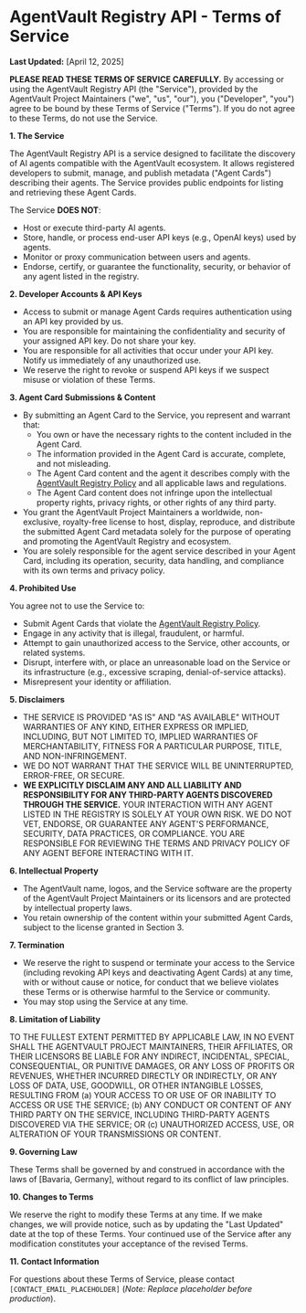 # AgentVault Registry API - Terms of Service

**Last Updated:** [April 12, 2025]

**PLEASE READ THESE TERMS OF SERVICE CAREFULLY.** By accessing or using the AgentVault Registry API (the "Service"), provided by the AgentVault Project Maintainers ("we", "us", "our"), you ("Developer", "you") agree to be bound by these Terms of Service ("Terms"). If you do not agree to these Terms, do not use the Service.

**1. The Service**

The AgentVault Registry API is a service designed to facilitate the discovery of AI agents compatible with the AgentVault ecosystem. It allows registered developers to submit, manage, and publish metadata ("Agent Cards") describing their agents. The Service provides public endpoints for listing and retrieving these Agent Cards.

The Service **DOES NOT**:
*   Host or execute third-party AI agents.
*   Store, handle, or process end-user API keys (e.g., OpenAI keys) used by agents.
*   Monitor or proxy communication between users and agents.
*   Endorse, certify, or guarantee the functionality, security, or behavior of any agent listed in the registry.

**2. Developer Accounts & API Keys**

*   Access to submit or manage Agent Cards requires authentication using an API key provided by us.
*   You are responsible for maintaining the confidentiality and security of your assigned API key. Do not share your key.
*   You are responsible for all activities that occur under your API key. Notify us immediately of any unauthorized use.
*   We reserve the right to revoke or suspend API keys if we suspect misuse or violation of these Terms.

**3. Agent Card Submissions & Content**

*   By submitting an Agent Card to the Service, you represent and warrant that:
    *   You own or have the necessary rights to the content included in the Agent Card.
    *   The information provided in the Agent Card is accurate, complete, and not misleading.
    *   The Agent Card content and the agent it describes comply with the [AgentVault Registry Policy](REGISTRY_POLICY.md) and all applicable laws and regulations.
    *   The Agent Card content does not infringe upon the intellectual property rights, privacy rights, or other rights of any third party.
*   You grant the AgentVault Project Maintainers a worldwide, non-exclusive, royalty-free license to host, display, reproduce, and distribute the submitted Agent Card metadata solely for the purpose of operating and promoting the AgentVault Registry and ecosystem.
*   You are solely responsible for the agent service described in your Agent Card, including its operation, security, data handling, and compliance with its own terms and privacy policy.

**4. Prohibited Use**

You agree not to use the Service to:

*   Submit Agent Cards that violate the [AgentVault Registry Policy](REGISTRY_POLICY.md).
*   Engage in any activity that is illegal, fraudulent, or harmful.
*   Attempt to gain unauthorized access to the Service, other accounts, or related systems.
*   Disrupt, interfere with, or place an unreasonable load on the Service or its infrastructure (e.g., excessive scraping, denial-of-service attacks).
*   Misrepresent your identity or affiliation.

**5. Disclaimers**

*   THE SERVICE IS PROVIDED "AS IS" AND "AS AVAILABLE" WITHOUT WARRANTIES OF ANY KIND, EITHER EXPRESS OR IMPLIED, INCLUDING, BUT NOT LIMITED TO, IMPLIED WARRANTIES OF MERCHANTABILITY, FITNESS FOR A PARTICULAR PURPOSE, TITLE, AND NON-INFRINGEMENT.
*   WE DO NOT WARRANT THAT THE SERVICE WILL BE UNINTERRUPTED, ERROR-FREE, OR SECURE.
*   **WE EXPLICITLY DISCLAIM ANY AND ALL LIABILITY AND RESPONSIBILITY FOR ANY THIRD-PARTY AGENTS DISCOVERED THROUGH THE SERVICE.** YOUR INTERACTION WITH ANY AGENT LISTED IN THE REGISTRY IS SOLELY AT YOUR OWN RISK. WE DO NOT VET, ENDORSE, OR GUARANTEE ANY AGENT'S PERFORMANCE, SECURITY, DATA PRACTICES, OR COMPLIANCE. YOU ARE RESPONSIBLE FOR REVIEWING THE TERMS AND PRIVACY POLICY OF ANY AGENT BEFORE INTERACTING WITH IT.

**6. Intellectual Property**

*   The AgentVault name, logos, and the Service software are the property of the AgentVault Project Maintainers or its licensors and are protected by intellectual property laws.
*   You retain ownership of the content within your submitted Agent Cards, subject to the license granted in Section 3.

**7. Termination**

*   We reserve the right to suspend or terminate your access to the Service (including revoking API keys and deactivating Agent Cards) at any time, with or without cause or notice, for conduct that we believe violates these Terms or is otherwise harmful to the Service or community.
*   You may stop using the Service at any time.

**8. Limitation of Liability**

TO THE FULLEST EXTENT PERMITTED BY APPLICABLE LAW, IN NO EVENT SHALL THE AGENTVAULT PROJECT MAINTAINERS, THEIR AFFILIATES, OR THEIR LICENSORS BE LIABLE FOR ANY INDIRECT, INCIDENTAL, SPECIAL, CONSEQUENTIAL, OR PUNITIVE DAMAGES, OR ANY LOSS OF PROFITS OR REVENUES, WHETHER INCURRED DIRECTLY OR INDIRECTLY, OR ANY LOSS OF DATA, USE, GOODWILL, OR OTHER INTANGIBLE LOSSES, RESULTING FROM (a) YOUR ACCESS TO OR USE OF OR INABILITY TO ACCESS OR USE THE SERVICE; (b) ANY CONDUCT OR CONTENT OF ANY THIRD PARTY ON THE SERVICE, INCLUDING THIRD-PARTY AGENTS DISCOVERED VIA THE SERVICE; OR (c) UNAUTHORIZED ACCESS, USE, OR ALTERATION OF YOUR TRANSMISSIONS OR CONTENT.

**9. Governing Law**

These Terms shall be governed by and construed in accordance with the laws of [Bavaria, Germany], without regard to its conflict of law principles.

**10. Changes to Terms**

We reserve the right to modify these Terms at any time. If we make changes, we will provide notice, such as by updating the "Last Updated" date at the top of these Terms. Your continued use of the Service after any modification constitutes your acceptance of the revised Terms.

**11. Contact Information**

For questions about these Terms of Service, please contact `[CONTACT_EMAIL_PLACEHOLDER]` (*Note: Replace placeholder before production*).
